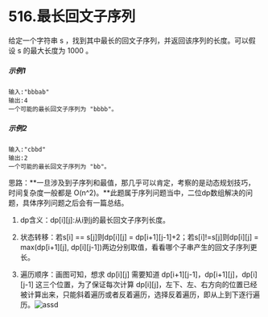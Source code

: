 # 516.最长回文子序列
给定一个字符串 s ，找到其中最长的回文子序列，并返回该序列的长度。可以假设 s 的最大长度为 1000 。

##### 示例1
    输入:"bbbab"
    输出:4
    一个可能的最长回文子序列为 "bbbb"。
##### 示例2
    输入:"cbbd"
    输出:2
    一个可能的最长回文子序列为 "bb"。

思路：**一旦涉及到子序列和最值，那几乎可以肯定，考察的是动态规划技巧，时间复杂度一般都是 O(n^2)。**此题属于序列问题当中，二位dp数组解决的问题，具体序列问题之后会有一篇总结。

1. dp含义：dp[i][j]:从i到j的最长回文子序列长度。

2. 状态转移：若s[i] == s[j]则dp[i][j] = dp[i+1][j-1]+2；若s[i]!=s[j]则dp[i][j] = max(dp[i+1][j], dp[i][j-1])两边分别取值，看看哪个子串产生的回文子序列更长。

3. 遍历顺序：画图可知，想求 dp[i][j] 需要知道 dp[i+1][j-1]，dp[i+1][j]，dp[i][j-1] 这三个位置，为了保证每次计算 dp[i][j]，左下、左、右方向的位置已经被计算出来，只能斜着遍历或者反着遍历，选择反着遍历，即从上到下逐行遍历。![assd](https://github.com/CamWu-cyber/leetcode/blob/master/动态规划/1.JPG)
